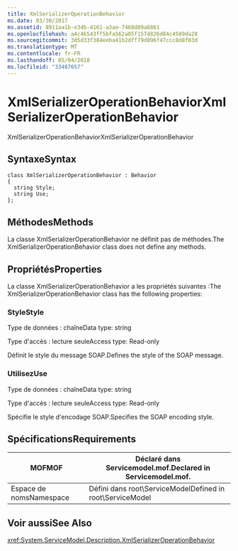```yaml
---
title: XmlSerializerOperationBehavior
ms.date: 03/30/2017
ms.assetid: 8911aa1b-e34b-4161-a3ae-7468d89a6861
ms.openlocfilehash: a4c46543ff5bfa562a05f157d826d84c4589da28
ms.sourcegitcommit: 3d5d33f384eeba41b2dff79d096f47ccc8d8f03d
ms.translationtype: MT
ms.contentlocale: fr-FR
ms.lasthandoff: 05/04/2018
ms.locfileid: "33487657"
---
```

# <a name="xmlserializeroperationbehavior"></a><span data-ttu-id="c25b9-102">XmlSerializerOperationBehavior</span><span class="sxs-lookup"><span data-stu-id="c25b9-102">XmlSerializerOperationBehavior</span></span>
<span data-ttu-id="c25b9-103">XmlSerializerOperationBehavior</span><span class="sxs-lookup"><span data-stu-id="c25b9-103">XmlSerializerOperationBehavior</span></span>  
  
## <a name="syntax"></a><span data-ttu-id="c25b9-104">Syntaxe</span><span class="sxs-lookup"><span data-stu-id="c25b9-104">Syntax</span></span>  
  
```  
class XmlSerializerOperationBehavior : Behavior  
{  
  string Style;  
  string Use;  
};  
```  
  
## <a name="methods"></a><span data-ttu-id="c25b9-105">Méthodes</span><span class="sxs-lookup"><span data-stu-id="c25b9-105">Methods</span></span>  
 <span data-ttu-id="c25b9-106">La classe XmlSerializerOperationBehavior ne définit pas de méthodes.</span><span class="sxs-lookup"><span data-stu-id="c25b9-106">The XmlSerializerOperationBehavior class does not define any methods.</span></span>  
  
## <a name="properties"></a><span data-ttu-id="c25b9-107">Propriétés</span><span class="sxs-lookup"><span data-stu-id="c25b9-107">Properties</span></span>  
 <span data-ttu-id="c25b9-108">La classe XmlSerializerOperationBehavior a les propriétés suivantes :</span><span class="sxs-lookup"><span data-stu-id="c25b9-108">The XmlSerializerOperationBehavior class has the following properties:</span></span>  
  
### <a name="style"></a><span data-ttu-id="c25b9-109">Style</span><span class="sxs-lookup"><span data-stu-id="c25b9-109">Style</span></span>  
 <span data-ttu-id="c25b9-110">Type de données : chaîne</span><span class="sxs-lookup"><span data-stu-id="c25b9-110">Data type: string</span></span>  
  
 <span data-ttu-id="c25b9-111">Type d'accès : lecture seule</span><span class="sxs-lookup"><span data-stu-id="c25b9-111">Access type: Read-only</span></span>  
  
 <span data-ttu-id="c25b9-112">Définit le style du message SOAP.</span><span class="sxs-lookup"><span data-stu-id="c25b9-112">Defines the style of the SOAP message.</span></span>  
  
### <a name="use"></a><span data-ttu-id="c25b9-113">Utilisez</span><span class="sxs-lookup"><span data-stu-id="c25b9-113">Use</span></span>  
 <span data-ttu-id="c25b9-114">Type de données : chaîne</span><span class="sxs-lookup"><span data-stu-id="c25b9-114">Data type: string</span></span>  
  
 <span data-ttu-id="c25b9-115">Type d'accès : lecture seule</span><span class="sxs-lookup"><span data-stu-id="c25b9-115">Access type: Read-only</span></span>  
  
 <span data-ttu-id="c25b9-116">Spécifie le style d'encodage SOAP.</span><span class="sxs-lookup"><span data-stu-id="c25b9-116">Specifies the SOAP encoding style.</span></span>  
  
## <a name="requirements"></a><span data-ttu-id="c25b9-117">Spécifications</span><span class="sxs-lookup"><span data-stu-id="c25b9-117">Requirements</span></span>  
  
|<span data-ttu-id="c25b9-118">MOF</span><span class="sxs-lookup"><span data-stu-id="c25b9-118">MOF</span></span>|<span data-ttu-id="c25b9-119">Déclaré dans Servicemodel.mof.</span><span class="sxs-lookup"><span data-stu-id="c25b9-119">Declared in Servicemodel.mof.</span></span>|  
|---------|-----------------------------------|  
|<span data-ttu-id="c25b9-120">Espace de noms</span><span class="sxs-lookup"><span data-stu-id="c25b9-120">Namespace</span></span>|<span data-ttu-id="c25b9-121">Défini dans root\ServiceModel</span><span class="sxs-lookup"><span data-stu-id="c25b9-121">Defined in root\ServiceModel</span></span>|  
  
## <a name="see-also"></a><span data-ttu-id="c25b9-122">Voir aussi</span><span class="sxs-lookup"><span data-stu-id="c25b9-122">See Also</span></span>  
 <xref:System.ServiceModel.Description.XmlSerializerOperationBehavior>
